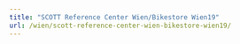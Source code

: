 ```yaml
---
title: "SCOTT Reference Center Wien/Bikestore Wien19"
url: /wien/scott-reference-center-wien-bikestore-wien19/
---
```

